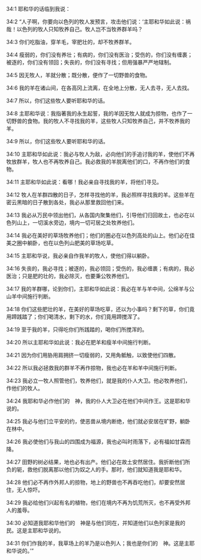 <a id="1"></a>34:1  耶和华的话临到我说：  

<a id="2"></a>34:2  “人子啊，你要向以色列的牧人发预言，攻击他们说：‘主耶和华如此说：祸哉！以色列的牧人只知牧养自己。牧人岂不当牧养群羊吗？  

<a id="3"></a>34:3  你们吃脂油，穿羊毛，宰肥壮的，却不牧养群羊。  

<a id="4"></a>34:4  瘦弱的，你们没有养壮；有病的，你们没有医治；受伤的，你们没有缠裹；被逐的，你们没有领回；失丧的，你们没有寻找；但用强暴严严地辖制。  

<a id="5"></a>34:5  因无牧人，羊就分散；既分散，便作了一切野兽的食物。  

<a id="6"></a>34:6  我的羊在诸山间，在各高冈上流离，在全地上分散，无人去寻，无人去找。  

<a id="7"></a>34:7  所以，你们这些牧人要听耶和华的话。  

<a id="8"></a>34:8  主耶和华说：我指著我的永生起誓，我的羊因无牧人就成为掠物，也作了一切野兽的食物。我的牧人不寻找我的羊，这些牧人只知牧养自己，并不牧养我的羊。  

<a id="9"></a>34:9  所以，你们这些牧人要听耶和华的话。  

<a id="10"></a>34:10  主耶和华如此说：我必与牧人为敌，必向他们的手追讨我的羊，使他们不再牧放群羊，牧人也不再牧养自己。我必救我的羊脱离他们的口，不再作他们的食物。  

<a id="11"></a>34:11  主耶和华如此说：看哪！我必亲自寻找我的羊，将他们寻见。  

<a id="12"></a>34:12  牧人在羊群四散的日子，怎样寻找他的羊，我必照样寻找我的羊。这些羊在密云黑暗的日子散到各处，我必从那里救回他们来。  

<a id="13"></a>34:13  我必从万民中领出他们，从各国内聚集他们，引导他们归回故土，也必在以色列山上，一切溪水旁边，境内一切可居之处牧养他们。  

<a id="14"></a>34:14  我必在美好的草场牧养他们；他们的圈必在以色列高处的山上。他们必在佳美之圈中躺卧，也在以色列山肥美的草场吃草。  

<a id="15"></a>34:15  主耶和华说，我必亲自作我羊的牧人，使他们得以躺卧。  

<a id="16"></a>34:16  失丧的，我必寻找；被逐的，我必领回；受伤的，我必缠裹；有病的，我必医治；只是肥的壮的，我必除灭，也要秉公牧养他们。  

<a id="17"></a>34:17  我的羊群哪，论到你们，主耶和华如此说：我必在羊与羊中间，公绵羊与公山羊中间施行判断。  

<a id="18"></a>34:18  你们这些肥壮的羊，在美好的草场吃草，还以为小事吗？剩下的草，你们竟用蹄践踏了；你们喝清水，剩下的水，你们竟用蹄搅浑了。  

<a id="19"></a>34:19  至于我的羊，只得吃你们所践踏的，喝你们所搅浑的。  

<a id="20"></a>34:20  所以主耶和华如此说：我必在肥羊和瘦羊中间施行判断。  

<a id="21"></a>34:21  因为你们用胁用肩拥挤一切瘦弱的，又用角骶触，以致使他们四散。  

<a id="22"></a>34:22  所以我必拯救我的群羊不再作掠物，我也必在羊和羊中间施行判断。  

<a id="23"></a>34:23  我必立一牧人照管他们，牧养他们，就是我的仆人大卫。他必牧养他们，作他们的牧人。  

<a id="24"></a>34:24  我耶和华必作他们的　神，我的仆人大卫必在他们中间作王。这是耶和华说的。  

<a id="25"></a>34:25  我必与他们立平安的约，使恶兽从境内断绝，他们就必安居在旷野，躺卧在林中。  

<a id="26"></a>34:26  我必使他们与我山的四围成为福源，我也必叫时雨落下，必有福如甘霖而降。  

<a id="27"></a>34:27  田野的树必结果，地也必有出产。他们必在故土安然居住。我折断他们所负的轭，救他们脱离那以他们为奴之人的手。那时，他们就知道我是耶和华。  

<a id="28"></a>34:28  他们必不再作外邦人的掠物，地上的野兽也不再吞吃他们，却要安然居住，无人惊吓。  

<a id="29"></a>34:29  我必给他们兴起有名的植物，他们在境内不再为饥荒所灭，也不再受外邦人的羞辱。  

<a id="30"></a>34:30  必知道我耶和华他们的　神是与他们同在，并知道他们以色列家是我的民。这是主耶和华说的。  

<a id="31"></a>34:31  你们作我的羊，我草场上的羊乃是以色列人；我也是你们的　神。这是主耶和华说的。’”  
